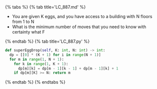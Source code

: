 {% tabs %}
{% tab title='LC_887.md' %}

* You are given K eggs, and you have access to a building with N floors from 1 to N
* What is the minimum number of moves that you need to know with certainty what F

{% endtab %}
{% tab title='LC_887.py' %}

```py
def superEggDrop(self, K: int, N: int) -> int:
  dp = [[0] * (K + 1) for i in range(N + 1)]
  for m in range(1, N + 1):
    for k in range(1, K + 1):
      dp[m][k] = dp[m - 1][k - 1] + dp[m - 1][k] + 1
    if dp[m][K] >= N: return m
```

{% endtab %}
{% endtabs %}